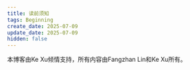 ```yaml
---
title: 读前须知
tags: Beginning
create_date: 2025-07-09
update_date: 2025-07-09
hidden: false
---
```


本博客由Ke Xu倾情支持，所有内容由Fangzhan Lin和Ke Xu所有。
